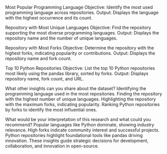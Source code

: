 Most Popular Programming Language
Objective: Identify the most used programming language across repositories.
Output: Displays the language with the highest occurrence and its count.

Repository with Most Unique Languages
Objective: Find the repository supporting the most diverse programming languages.
Output: Displays the repository name and the number of unique languages.

Repository with Most Forks
Objective: Determine the repository with the highest forks, indicating popularity or contributions.
Output: Displays the repository name and fork count.

Top 10 Python Repositories
Objective: List the top 10 Python repositories most likely using the pandas library, sorted by forks.
Output: Displays repository name, fork count, and URL.

What other insights can you share about the dataset?
Identifying the programming language used in the most repositories.
Finding the repository with the highest number of unique languages.
Highlighting the repository with the maximum forks, indicating popularity.
Ranking Python repositories by forks to identify the most influential ones.

What would be your interpretation of this research and what could you
recommend?
Popular languages like Python dominate, showing industry relevance.
High forks indicate community interest and successful projects.
Python repositories highlight foundational tools like pandas driving innovation.
These insights guide strategic decisions for development, collaboration, and innovation in open-source.
